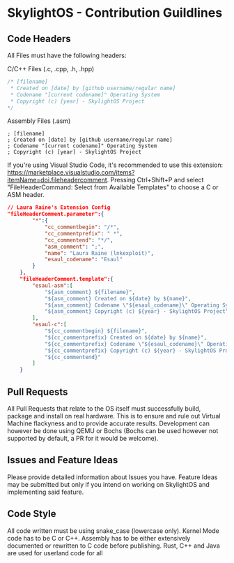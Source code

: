 # SkylightOS - Contribution Guildlines

## Code Headers

All Files must have the following headers:

C/C++ Files (.c, .cpp, .h, .hpp)
```c
/* [filename]
 * Created on [date] by [github username/regular name]
 * Codename "[current codename]" Operating System
 * Copyright (c) [year] - SkylightOS Project
*/
```

Assembly Files (.asm)
```x86asm
; [filename]
; Created on [date] by [github username/regular name]
; Codename "[current codename]" Operating System
; Copyright (c) [year] - SkylightOS Project
```

If you're using Visual Studio Code, it's recommended to use this extension: https://marketplace.visualstudio.com/items?itemName=doi.fileheadercomment. Pressing Ctrl+Shift+P and select "FileHeaderCommand: Select from Available Templates" to choose a C or ASM header.

```json
// Laura Raine's Extension Config
"fileHeaderComment.parameter":{
        "*":{
            "cc_commentbegin": "/*",
            "cc_commentprefix": " *",
            "cc_commentend": "*/",
            "asm_comment": ";",
            "name": "Laura Raine (lnkexploit)",
            "esaul_codename": "Esaul"
        }
    },
    "fileHeaderComment.template":{
        "esaul-asm":[
            "${asm_comment} ${filename}",
            "${asm_comment} Created on ${date} by ${name}",
            "${asm_comment} Codename \"${esaul_codename}\" Operating System",
            "${asm_comment} Copyright (c) ${year} - SkylightOS Project",
        ],
        "esaul-c":[
            "${cc_commentbegin} ${filename}",
            "${cc_commentprefix} Created on ${date} by ${name}",
            "${cc_commentprefix} Codename \"${esaul_codename}\" Operating System",
            "${cc_commentprefix} Copyright (c) ${year} - SkylightOS Project",
            "${cc_commentend}"
        ]
    }
```

## Pull Requests

All Pull Requests that relate to the OS itself must successfully build, package and install on real hardware. This is to ensure and rule out Virtual Machine flackyness and to provide accurate results. Development can however be done using QEMU or Bochs (Bochs can be used however not supported by default, a PR for it would be welcome).

## Issues and Feature Ideas

Please provide detailed information about Issues you have. Feature Ideas may be submitted but only if you intend on working on SkylightOS and implementing said feature.

## Code Style

All code written must be using snake_case (lowercase only). Kernel Mode code has to be C or C++. Assembly has to be either extensively documented or rewritten to C code before publishing. Rust, C++ and Java are used for userland code for all  